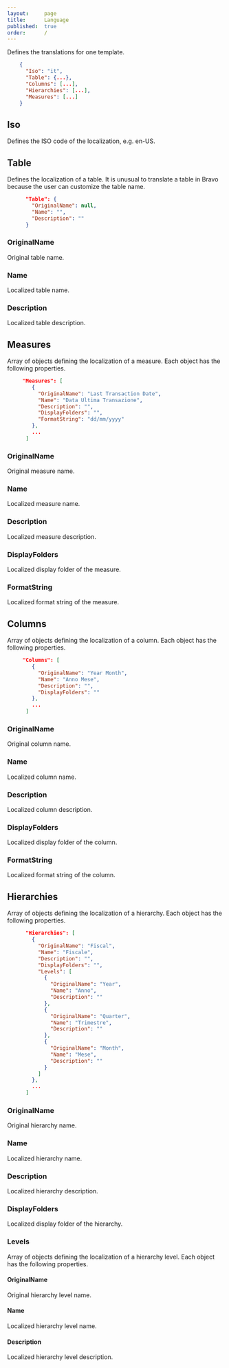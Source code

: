 ```yaml
---
layout:     page
title:      Language
published:  true
order:      /
---
```


Defines the translations for one template.
```json
    {
      "Iso": "it",
      "Table": {...},
      "Columns": [...],
      "Hierarchies": [...],
      "Measures": [...]
    }
```

## Iso
Defines the ISO code of the localization, e.g. en-US.

## Table
Defines the localization of a table. It is unusual to translate a table in Bravo because the user can customize the table name.
```json
      "Table": {
        "OriginalName": null,
        "Name": "",
        "Description": ""
      }
```

### OriginalName
Original table name.
### Name
Localized table name.
### Description
Localized table description.


## Measures
Array of objects defining the localization of a measure. Each object has the following properties.
```json
     "Measures": [
        {
          "OriginalName": "Last Transaction Date",
          "Name": "Data Ultima Transazione",
          "Description": "",
          "DisplayFolders": "",
          "FormatString": "dd/mm/yyyy"
        },
        ...
      ]
```
### OriginalName
Original measure name.
### Name
Localized measure name.
### Description
Localized measure description.
### DisplayFolders
Localized display folder of the measure.
### FormatString
Localized format string of the measure.


## Columns
Array of objects defining the localization of a column. Each object has the following properties.

```json
     "Columns": [
        {
          "OriginalName": "Year Month",
          "Name": "Anno Mese",
          "Description": "",
          "DisplayFolders": ""
        },
        ...
      ]
```

### OriginalName
Original column name.
### Name
Localized column name.
### Description
Localized column description.
### DisplayFolders
Localized display folder of the column.
### FormatString
Localized format string of the column.

## Hierarchies
Array of objects defining the localization of a hierarchy. Each object has the following properties.
```json
      "Hierarchies": [
        {
          "OriginalName": "Fiscal",
          "Name": "Fiscale",
          "Description": "",
          "DisplayFolders": "",
          "Levels": [
            {
              "OriginalName": "Year",
              "Name": "Anno",
              "Description": ""
            },
            {
              "OriginalName": "Quarter",
              "Name": "Trimestre",
              "Description": ""
            },
            {
              "OriginalName": "Month",
              "Name": "Mese",
              "Description": ""
            }
          ]
        },
        ...
      ]
```

### OriginalName
Original hierarchy name.
### Name
Localized hierarchy name.
### Description
Localized hierarchy description.
### DisplayFolders
Localized display folder of the hierarchy.

### Levels
Array of objects defining the localization of a hierarchy level. Each object has the following properties.

#### OriginalName
Original hierarchy level name.

#### Name
Localized hierarchy level name.

#### Description
Localized hierarchy level description.

